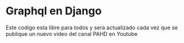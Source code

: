 # Graphql en Django
 Este codigo esta libre para todos y sera actualizado cada vez que se publique un nuevo video del canal PAHD en Youtube
